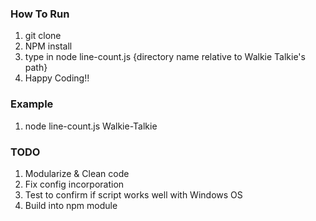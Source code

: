 ### How To Run
1. git clone
2. NPM install
3. type in node line-count.js {directory name relative to Walkie Talkie's path}
4. Happy Coding!!

### Example
1. node line-count.js Walkie-Talkie

### TODO
1. Modularize & Clean code
2. Fix config incorporation
3. Test to confirm if script works well with Windows OS
4. Build into npm module
